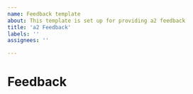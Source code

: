```yaml
---
name: Feedback template
about: This template is set up for providing a2 feedback
title: 'a2 Feedback'
labels: ''
assignees: ''

---
```


# Feedback